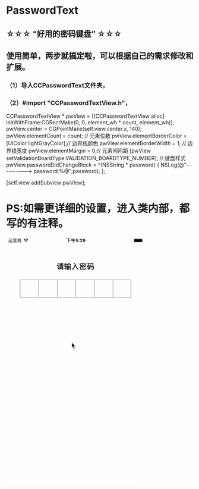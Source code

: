 
# PasswordText
## ☆☆☆ “好用的密码键盘” ☆☆☆
## 使用简单，两步就搞定啦，可以根据自己的需求修改和扩展。
### （1）导入CCPasswordText文件夹，
### （2）#import "CCPasswordTextView.h"，
CCPasswordTextView * pwView = [[CCPasswordTextView alloc] initWithFrame:CGRectMake(0, 0, element_wh * count, element_wh)];
pwView.center = CGPointMake(self.view.center.x, 140);
pwView.elementCount = count; // 元素位数
pwView.elementBorderColor = [UIColor lightGrayColor];// 边界线颜色
pwView.elementBorderWidth = 1; // 边界线宽度
pwView.elementMargin = 0;// 元素间间距
[pwView setValidationBoardType:VALIDATION_BOARDTYPE_NUMBER]; // 键盘样式
pwView.passwordDidChangeBlock = ^(NSString * password) {
NSLog(@"----------> password:%@",password);
};

[self.view addSubview:pwView];

# PS:如需更详细的设置，进入类内部，都写的有注释。
![](https://github.com/cuixinkuan/PasswordText/blob/master/15.gif)
